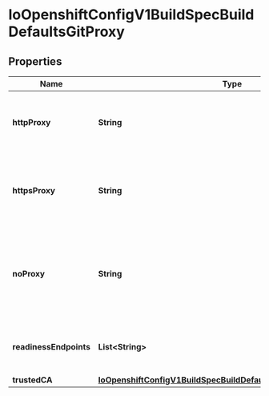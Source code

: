 
# IoOpenshiftConfigV1BuildSpecBuildDefaultsGitProxy

## Properties
Name | Type | Description | Notes
------------ | ------------- | ------------- | -------------
**httpProxy** | **String** | httpProxy is the URL of the proxy for HTTP requests.  Empty means unset and will not result in an env var. |  [optional]
**httpsProxy** | **String** | httpsProxy is the URL of the proxy for HTTPS requests.  Empty means unset and will not result in an env var. |  [optional]
**noProxy** | **String** | noProxy is a comma-separated list of hostnames and/or CIDRs for which the proxy should not be used. Empty means unset and will not result in an env var. |  [optional]
**readinessEndpoints** | **List&lt;String&gt;** | readinessEndpoints is a list of endpoints used to verify readiness of the proxy. |  [optional]
**trustedCA** | [**IoOpenshiftConfigV1BuildSpecBuildDefaultsDefaultProxyTrustedCA**](IoOpenshiftConfigV1BuildSpecBuildDefaultsDefaultProxyTrustedCA.md) |  |  [optional]



